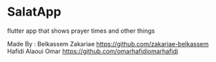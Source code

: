 # SalatApp
flutter app that shows prayer times and other things

Made By : 
Belkassem Zakariae https://github.com/zakariae-belkassem
Hafidi Alaoui Omar https://github.com/omarhafidiomarhafidi
